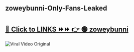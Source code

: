 
 ## zoweybunni-Only-Fans-Leaked

# <h2><a href="https://clipsfans.com/zoweybunni&ref=git">🔗 Click to LINKS ⏩⏩ 👉 🟢 zoweybunni </a></h2>

<a href="https://clipsfans.com/zoweybunni&ref=git" rel="nofollow" data-target="animated-image.originalLink"><img src="https://i.ibb.co.com/xMMVF88/686577567.gif" alt="Viral Video Original" style="max-width: 100%; display: inline-block;" data-target="animated-image.originalImage"></a>
